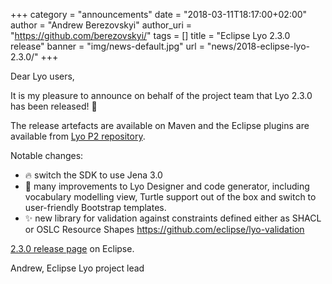 +++
category = "announcements"
date = "2018-03-11T18:17:00+02:00"
author = "Andrew Berezovskyi"
author_uri = "https://github.com/berezovskyi/"
tags = []
title = "Eclipse Lyo 2.3.0 release"
banner = "img/news-default.jpg"
url = "news/2018-eclipse-lyo-2.3.0/"
+++

Dear Lyo users,

It is my pleasure to announce on behalf of the project team that Lyo 2.3.0 has been released! 🚀

The release artefacts are available on Maven and the Eclipse plugins are available from [Lyo P2 repository](http://download.eclipse.org/lyo/p2/stable/).

Notable changes:

- 🔥 switch the SDK to use Jena 3.0
- 🔧 many improvements to Lyo Designer and code generator, including vocabulary modelling view, Turtle support out of the box and switch to user-friendly Bootstrap templates.
- ✨ new library for validation against constraints defined either as SHACL or OSLC Resource Shapes https://github.com/eclipse/lyo-validation


[2.3.0 release page](https://projects.eclipse.org/projects/technology.lyo/releases/2.3.0) on Eclipse.

Andrew,
Eclipse Lyo project lead


